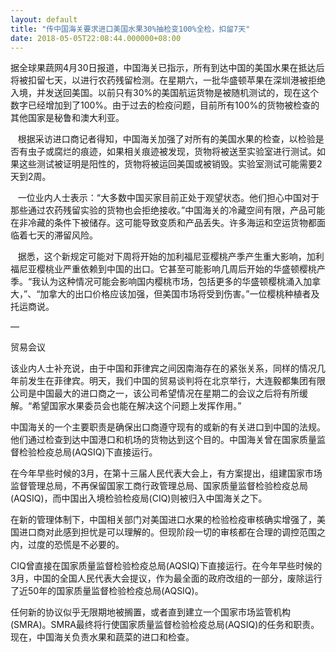 ```yaml
---
layout: default
title: "传中国海关要求进口美国水果30%抽检变100%全检，扣留7天"
date: 2018-05-05T22:08:44.000000+08:00
---
```


据全球果蔬网4月30日报道，中国海关已指示，所有到达中国的美国水果在抵达后将被扣留七天，以进行农药残留检测。在星期六，一批华盛顿苹果在深圳港被拒绝入境，并发送回美国。以前只有30%的美国航运货物是被随机测试的，现在这个数字已经增加到了100%。由于过去的检疫问题，目前所有100%的货物被检查的其他国家是秘鲁和澳大利亚。


   根据采访进口商记者得知，中国海关加强了对所有的美国水果的检查，以检验是否有虫子或腐烂的痕迹，如果相关痕迹被发现，货物将被送至实验室进行测试。如果这些测试被证明是阳性的，货物将被运回美国或被销毁。实验室测试可能需要2天到2周。


   一位业内人士表示：“大多数中国买家目前正处于观望状态。他们担心中国对于那些通过农药残留实验的货物也会拒绝接收。”中国海关的冷藏空间有限，产品可能在非冷藏的条件下被储存。这可能导致变质和产品丢失。许多海运和空运货物都面临着七天的滞留风险。


   据悉，这个新规定可能对下周将开始的加利福尼亚樱桃产季产生重大影响，加利福尼亚樱桃业严重依赖到中国的出口。它甚至可能影响几周后开始的华盛顿樱桃产季。“我认为这种情况可能会影响国内樱桃市场，包括更多的华盛顿樱桃涌入加拿大，”、“加拿大的出口价格应该加强，但美国市场将受到伤害。”一位樱桃种植者及托运商说。

—

 贸易会议

该业内人士补充说，由于中国和菲律宾之间因南海存在的紧张关系，同样的情况几年前发生在菲律宾。明天，我们中国的贸易谈判将在北京举行，大连毅都集团有限公司是中国最大的进口商之一，该公司希望情况在星期二的会议之后将有所缓解。“希望国家水果委员会也能在解决这个问题上发挥作用。”

中国海关的一个主要职责是确保出口商遵守现有的或新的有关进口到中国的法规。他们通过检查到达中国港口和机场的货物达到这个目的。中国海关曾在国家质量监督检验检疫总局(AQSIQ)下直接运行。

在今年早些时候的3月，在第十三届人民代表大会上，有方案提出，组建国家市场监督管理总局，不再保留国家工商行政管理总局、国家质量监督检验检疫总局(AQSIQ)，而中国出入境检验检疫局(CIQ)则被归入中国海关之下。

在新的管理体制下，中国相关部门对美国进口水果的检验检疫审核确实增强了，美国进口商对此感到担忧是可以理解的。但现阶段一切的审核都在合理的调控范围之内，过度的恐慌是不必要的。

CIQ曾直接在国家质量监督检验检疫总局(AQSIQ)下直接运行。在今年早些时候的3月，中国的全国人民代表大会提议，作为最全面的政府改组的一部分，废除运行了近50年的国家质量监督检验检疫总局(AQSIQ)。

任何新的协议似乎无限期地被搁置，或者直到建立一个国家市场监管机构(SMRA)。SMRA最终将行使国家质量监督检验检疫总局(AQSIQ)的任务和职责。现在，中国海关负责水果和蔬菜的进口和检查。


